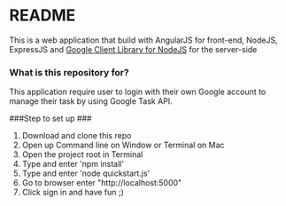# README #

This is a web application that build with AngularJS for front-end, NodeJS, ExpressJS and 
[Google Client Library for NodeJS](https://developers.google.com/google-apps/tasks/)  for the server-side
### What is this repository for? ###

This application require user to login with their own Google account to manage their task by using Google Task API. 

###Step to set up ###

1. Download and clone this repo
2. Open up Command line on Window or Terminal on Mac
3. Open the project root in Terminal
4. Type and enter 'npm install'
5. Type and enter 'node quickstart.js'
6. Go to browser enter "http://localhost:5000"
7. Click sign in and have fun ;)